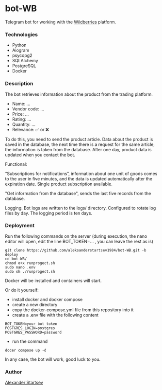 # bot-WB
Telegram bot for working with the [Wildberries](https://www.wildberries.ru/)
platform.

### Technologies
- Python
- Aiogram
- psycopg2
- SQLAlchemy
- PostgreSQL
- Docker

### Description
The bot retrieves information about the product from the trading platform.

- Name:   ...
- Vendor code:   ...
- Price: ...
- Rating:   ...
- Quantity:   ...
- Relevance: ✅ or ❌

To do this, you need to send the product article.
Data about the product is saved in the database, the next time there is a
request for the same article, the information is taken from the database.
After one day, product data is updated when you contact the bot.

Functional:

“Subscriptions for notifications”, information about one unit of goods comes
to the user in five minutes, and the data is updated automatically after the
 expiration date. Single product subscription available.

"Get information from the database", sends the last five records from
the database.

Logging. Bot logs are written to the logs/ directory.
Configured to rotate log files by day. The logging period is ten days.

### Deployment
Run the following commands on the server (during execution, the nano editor
will open, edit the line BOT_TOKEN=... , you can leave the rest as is)
```
git clone https://github.com/aleksanderstartsev1984/bot-WB.git -b deploy
cd bot-WB/
chmod o+x runprogect.sh
sudo nano .env
sudo sh ./runprogect.sh
```
Docker will be installed and containers will start.

Or do it yourself:
- install docker and docker compose
- create a new directory
- copy the docker-compose.yml file from this repository into it
- create a .env file with the following content

```
BOT_TOKEN=your bot token
POSTGRES_LOGIN=postgres
POSTGRES_PASSWORD=password
```
- run the command
```
docer compose up -d
```

In any case, the bot will work, good luck to you.

### Author
[Alexander Startsev](https://github.com/aleksanderstartsev1984)
